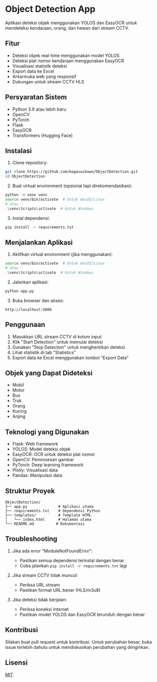 # Object Detection App

Aplikasi deteksi objek menggunakan YOLOS dan EasyOCR untuk mendeteksi kendaraan, orang, dan hewan dari stream CCTV.

## Fitur

- Deteksi objek real-time menggunakan model YOLOS
- Deteksi plat nomor kendaraan menggunakan EasyOCR
- Visualisasi statistik deteksi
- Export data ke Excel
- Antarmuka web yang responsif
- Dukungan untuk stream CCTV HLS

## Persyaratan Sistem

- Python 3.9 atau lebih baru
- OpenCV
- PyTorch
- Flask
- EasyOCR
- Transformers (Hugging Face)

## Instalasi

1. Clone repository:
```bash
git clone https://github.com/bagaswibowo/ObjectDetection.git
cd ObjectDetection
```

2. Buat virtual environment (opsional tapi direkomendasikan):
```bash
python -m venv venv
source venv/bin/activate  # Untuk macOS/Linux
# atau
.\venv\Scripts\activate  # Untuk Windows
```

3. Instal dependensi:
```bash
pip install -r requirements.txt
```

## Menjalankan Aplikasi

1. Aktifkan virtual environment (jika menggunakan):
```bash
source venv/bin/activate  # Untuk macOS/Linux
# atau
.\venv\Scripts\activate  # Untuk Windows
```

2. Jalankan aplikasi:
```bash
python app.py
```

3. Buka browser dan akses:
```
http://localhost:5000
```

## Penggunaan

1. Masukkan URL stream CCTV di kolom input
2. Klik "Start Detection" untuk memulai deteksi
3. Gunakan "Stop Detection" untuk menghentikan deteksi
4. Lihat statistik di tab "Statistics"
5. Export data ke Excel menggunakan tombol "Export Data"

## Objek yang Dapat Dideteksi

- Mobil
- Motor
- Bus
- Truk
- Orang
- Kucing
- Anjing

## Teknologi yang Digunakan

- Flask: Web framework
- YOLOS: Model deteksi objek
- EasyOCR: OCR untuk deteksi plat nomor
- OpenCV: Pemrosesan gambar
- PyTorch: Deep learning framework
- Plotly: Visualisasi data
- Pandas: Manipulasi data

## Struktur Proyek

```
ObjectDetection/
├── app.py              # Aplikasi utama
├── requirements.txt    # Dependensi Python
├── templates/          # Template HTML
│   └── index.html      # Halaman utama
└── README.md          # Dokumentasi
```

## Troubleshooting

1. Jika ada error "ModuleNotFoundError":
   - Pastikan semua dependensi terinstal dengan benar
   - Coba jalankan `pip install -r requirements.txt` lagi

2. Jika stream CCTV tidak muncul:
   - Periksa URL stream
   - Pastikan format URL benar (HLS/m3u8)

3. Jika deteksi tidak berjalan:
   - Periksa koneksi internet
   - Pastikan model YOLOS dan EasyOCR terunduh dengan benar

## Kontribusi

Silakan buat pull request untuk kontribusi. Untuk perubahan besar, buka issue terlebih dahulu untuk mendiskusikan perubahan yang diinginkan.

## Lisensi

[MIT](https://choosealicense.com/licenses/mit/)